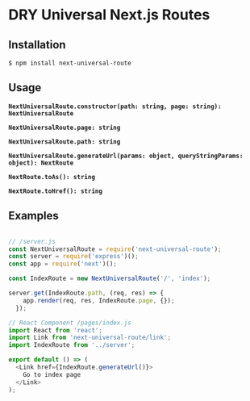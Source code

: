 # DRY Universal Next.js Routes

## Installation
```
$ npm install next-universal-route
```

## Usage

**`NextUniversalRoute.constructor(path: string, page: string): NextUniversalRoute`**

**`NextUniversalRoute.page: string`**

**`NextUniversalRoute.path: string`**

**`NextUniversalRoute.generateUrl(params: object, queryStringParams: object): NextRoute`**

**`NextRoute.toAs(): string`**

**`NextRoute.toHref(): string`**

## Examples
```js

// /server.js
const NextUniversalRoute = require('next-universal-route');
const server = require('express')();
const app = require('next')();

const IndexRoute = new NextUniversalRoute('/', 'index');

server.get(IndexRoute.path, (req, res) => {
    app.render(req, res, IndexRoute.page, {});
  });

// React Component /pages/index.js
import React from 'react';
import Link from 'next-universal-route/link';
import IndexRoute from '../server';

export default () => (
  <Link href={IndexRoute.generateUrl()}>
    Go to index page
  </Link>
);
```